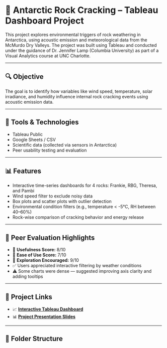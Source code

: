 # 🧊 Antarctic Rock Cracking – Tableau Dashboard Project

This project explores environmental triggers of rock weathering in Antarctica, using acoustic emission and meteorological data from the McMurdo Dry Valleys. The project was built using Tableau and conducted under the guidance of Dr. Jennifer Lamp (Columbia University) as part of a Visual Analytics course at UNC Charlotte.

---

## 🔍 Objective

The goal is to identify how variables like wind speed, temperature, solar irradiance, and humidity influence internal rock cracking events using acoustic emission data.

---

## 🧰 Tools & Technologies

- Tableau Public  
- Google Sheets / CSV  
- Scientific data (collected via sensors in Antarctica)  
- Peer usability testing and evaluation

---

## 📊 Features

- Interactive time-series dashboards for 4 rocks: Frankie, RBG, Theresa, and Pambi
- Wind speed filter to exclude noisy data
- Box plots and scatter plots with outlier detection
- Environmental condition filters (e.g., temperature < -5°C, RH between 40–60%)
- Rock-wise comparison of cracking behavior and energy release

---

## 🧪 Peer Evaluation Highlights

- 🔹 **Usefulness Score:** 8/10  
- 🔹 **Ease of Use Score:** 7/10  
- 🔹 **Exploration Encouraged:** 9/10  
- ✅ Users appreciated interactive filtering by weather conditions  
- ⚠️ Some charts were dense — suggested improving axis clarity and adding tooltips

---

## 🔗 Project Links
- 📈 **[Interactive Tableau Dashboard](https://public.tableau.com/app/profile/mounika.chundru/viz/bigproject_17315579495390/Story1)**  
- 📊 **[Project Presentation Slides](https://docs.google.com/presentation/d/1nNJ5ReOMTWvU01a-yux7DhdcLOxmP3o3MKYBpBeFQBM/edit)**


---

## 📂 Folder Structure

